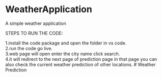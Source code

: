 # WeatherApplication
A simple weather application 

STEPS TO RUN THE CODE:  

1.install the code package and open the folder in vs code.   
2.run the code go live.   
3.web page will open enter the city name click search.     
4.it will redirect to the next page of prediction page in that page you can also check the current weather prediction of other locations.
﻿# Weather Prediction

